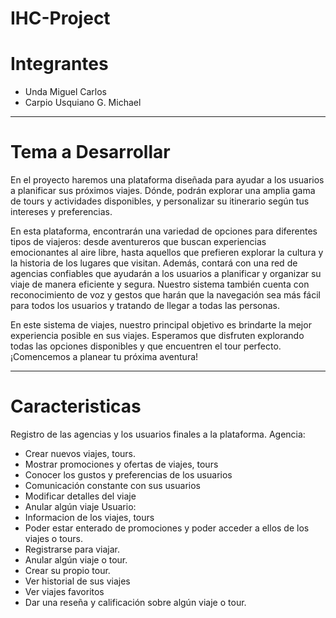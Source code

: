 # IHC-Project
# Integrantes
* Unda Miguel Carlos     
* Carpio Usquiano G. Michael
*****
# Tema a Desarrollar
En el proyecto haremos una plataforma diseñada para ayudar a los usuarios a planificar sus próximos viajes. Dónde, podrán explorar una amplia gama de tours y actividades disponibles, y personalizar su itinerario según tus intereses y preferencias.

En esta plataforma, encontrarán una variedad de opciones para diferentes tipos de viajeros: desde aventureros que buscan experiencias emocionantes al aire libre, hasta aquellos que prefieren explorar la cultura y la historia de los lugares que visitan. Además, contará con una red de agencias confiables que ayudarán a los usuarios a planificar y organizar su viaje de manera eficiente y segura. Nuestro sistema también cuenta con reconocimiento de voz y gestos que harán que la navegación sea más fácil para todos los usuarios y tratando de llegar a todas las personas.

En este sistema de viajes, nuestro principal objetivo es brindarte la mejor experiencia posible en sus viajes. Esperamos que disfruten explorando todas las opciones disponibles y que encuentren el tour perfecto. ¡Comencemos a planear tu próxima aventura!

*****
# Caracteristicas
Registro de las agencias y los usuarios finales a la plataforma.
Agencia: 
* Crear nuevos viajes, tours.
* Mostrar promociones y ofertas de viajes, tours
* Conocer los gustos y preferencias de los usuarios
* Comunicación constante con sus usuarios
* Modificar detalles del viaje
* Anular algún viaje
Usuario: 
* Informacion de los viajes, tours
* Poder estar enterado de promociones y poder acceder a ellos de los viajes o tours.
* Registrarse para viajar.
* Anular algún viaje o tour.
* Crear su propio tour.
* Ver historial de sus viajes
* Ver viajes favoritos
* Dar una reseña y calificación sobre algún viaje o tour.
